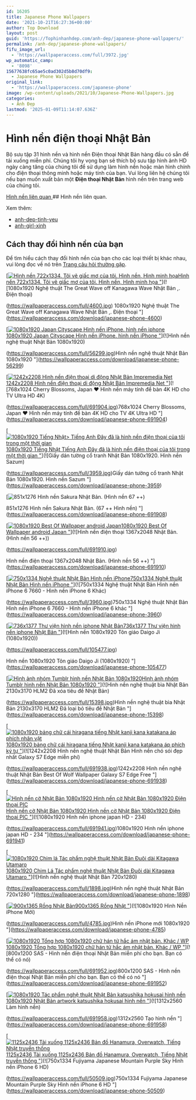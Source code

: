 ```yaml
---
id: 16205
title: Japanese Phone Wallpapers
date: '2021-10-21T16:27:36+00:00'
author: Top Download
layout: post
guid: 'https://Tophinhanhdep.com/anh-dep/japanese-phone-wallpapers/'
permalink: /anh-dep/japanese-phone-wallpapers/
fifu_image_url:
  - 'https://wallpaperaccess.com/full/3972.jpg'
wp_automatic_camp:
  - '8098'
15677638fc65ae5c0ad302d5b8d70df9:
  - Japanese Phone Wallpapers
original_link:
  - 'https://wallpaperaccess.com/japanese-phone'
image: /wp-content/uploads/2021/10/Japanese-Phone-Wallpapers.jpg
categories:
  - Ảnh Đẹp
lastmod: '2025-01-09T11:14:07.636Z'
---
```

# Hình nền điện thoại Nhật Bản

Bộ sưu tập 31 hình nền và hình nền Điện thoại Nhật Bản hàng đầu có sẵn để tải xuống miễn phí. Chúng tôi hy vọng bạn sẽ thích bộ sưu tập hình ảnh HD ngày càng tăng của chúng tôi để sử dụng làm hình nền hoặc màn hình chính cho điện thoại thông minh hoặc máy tính của bạn. Vui lòng liên hệ chúng tôi nếu bạn muốn xuất bản một **Điện thoại Nhật Bản** hình nền trên trang web của chúng tôi.

[Hình nền liên quan ](#related) ## Hình nền liên quan.

   
 Xem thêm:

   
- [anh-dep-tinh-yeu](https://tophinhanhdep.com/anh-tinh-yeu/anh-dep-tinh-yeu/)
- [anh-girl-xinh](https://tophinhanhdep.com/gai-xinh/anh-girl-xinh/)

## Cách thay đổi hình nền của bạn

Để tìm hiểu cách thay đổi hình nền của bạn cho các loại thiết bị khác nhau, vui lòng đọc về nó trên [Trang câu hỏi thường gặp](https://tophinhanhdep.com/faq/).

  
[[![Hình nền 722x1334.  Tôi vẽ giấc mơ của tôi.  Hình nền, Hình minh họa](https://wallpaperaccess.com/full/3972.jpg)Hình nền 722x1334. Tôi vẽ giấc mơ của tôi. Hình nền, Hình minh họa "](https://wallpaperaccess.com/download/japanese-phone-3972)](![1080x1920 Nghệ thuật The Great Wave off Kanagawa Wave Nhật Bản ,.  Điện thoại)

(https://wallpaperaccess.com/full/4600.jpg) 1080x1920 Nghệ thuật The Great Wave off Kanagawa Wave Nhật Bản ,. Điện thoại "](https://wallpaperaccess.com/download/japanese-phone-4600)

[[![1080x1920 Japan Cityscape Hình nền iPhone.  hình nền iphone](https://wallpaperaccess.com/full/6338.jpg)1080x1920 Japan Cityscape Hình nền iPhone. hình nền iPhone "](https://wallpaperaccess.com/download/japanese-phone-6338)](![Hình nền nghệ thuật Nhật Bản 1080x1920)

(https://wallpaperaccess.com/full/56299.jpg)Hình nền nghệ thuật Nhật Bản 1080x1920 "](https://wallpaperaccess.com/download/japanese-phone-56299)

[[![1242x2208 Hình nền điện thoại di động Nhật Bản Impremedia Net](https://wallpaperaccess.com/full/691903.jpg)1242x2208 Hình nền điện thoại di động Nhật Bản Impremedia Net "](https://wallpaperaccess.com/download/japanese-phone-691903)](![768x1024 Cherry Blossoms, Japan ❤ Hình nền máy tính để bàn 4K HD cho TV Ultra HD 4K)

(https://wallpaperaccess.com/full/691904.jpg)768x1024 Cherry Blossoms, Japan ❤ Hình nền máy tính để bàn 4K HD cho TV 4K Ultra HD "](https://wallpaperaccess.com/download/japanese-phone-691904)

[[![1080x1920 Tiếng Nhật> Tiếng Anh Đây đã là hình nền điện thoại của tôi trong một thời gian]()1080x1920 Tiếng Nhật Tiếng Anh Đây đã là hình nền điện thoại của tôi trong một thời gian "](https://wallpaperaccess.com/download/japanese-phone-691905)](![Giấy dán tường cổ tranh Nhật Bản 1080x1920.  Hình nền Sazum)

(https://wallpaperaccess.com/full/3959.jpg)Giấy dán tường cổ tranh Nhật Bản 1080x1920. Hình nền Sazum "](https://wallpaperaccess.com/download/japanese-phone-3959)

[![851x1276 Hình nền Sakura Nhật Bản.  (Hình nền 67 ++)](https://wallpaperaccess.com/full/691908.jpg)

851x1276 Hình nền Sakura Nhật Bản. (67 ++ Hình nền) "](https://wallpaperaccess.com/download/japanese-phone-691908)

[[![1080x1920 Best Of Wallpaper android Japan](https://wallpaperaccess.com/full/691909.jpg)1080x1920 Best Of Wallpaper android Japan "](https://wallpaperaccess.com/download/japanese-phone-691909)](![Hình nền điện thoại 1367x2048 Nhật Bản.  (Hình nền 56 ++))

(https://wallpaperaccess.com/full/691910.jpg)

Hình nền điện thoại 1367x2048 Nhật Bản. (Hình nền 56 ++) "](https://wallpaperaccess.com/download/japanese-phone-691910)

[[![750x1334 Nghệ thuật Nhật Bản Hình nền iPhone](https://wallpaperaccess.com/full/691911.jpg)750x1334 Nghệ thuật Nhật Bản Hình nền iPhone "](https://wallpaperaccess.com/download/japanese-phone-691911)](![750x1334 Nghệ thuật Nhật Bản Hình nền iPhone 6 7660 - Hình nền iPhone 6 Khác)

(https://wallpaperaccess.com/full/3960.jpg)750x1334 Nghệ thuật Nhật Bản Hình nền iPhone 6 7660 - Hình nền iPhone 6 khác "](https://wallpaperaccess.com/download/japanese-phone-3960)

[[![736x1377 Thư viện hình nền iphone Nhật Bản](https://wallpaperaccess.com/full/691914.jpg)736x1377 Thư viện hình nền iphone Nhật Bản "](https://wallpaperaccess.com/download/japanese-phone-691914)](![Hình nền 1080x1920 Tôn giáo Daigo Ji (1080x1920))

(https://wallpaperaccess.com/full/105477.jpg)

Hình nền 1080x1920 Tôn giáo Daigo Ji (1080x1920) "](https://wallpaperaccess.com/download/japanese-phone-105477)

[[![Hình ảnh nhóm Tumblr hình nền Nhật Bản 1080x1920](https://wallpaperaccess.com/full/691916.jpg)Hình ảnh nhóm Tumblr hình nền Nhật Bản 1080x1920 "](https://wallpaperaccess.com/download/japanese-phone-691916)](![Hình nền nghệ thuật bìa Nhật Bản 2130x3170 HLM2 Đã xóa tiêu đề Nhật Bản)

(https://wallpaperaccess.com/full/15398.jpg)Hình nền nghệ thuật bìa Nhật Bản 2130x3170 HLM2 Đã loại bỏ tiêu đề Nhật Bản "](https://wallpaperaccess.com/download/japanese-phone-15398)

[[![1080x1920 bảng chữ cái hiragana tiếng Nhật kanji kana katakana áp phích nhân vật](https://wallpaperaccess.com/full/50255.jpg)1080x1920 bảng chữ cái hiragana tiếng Nhật kanji kana katakana áp phích ký tự "](https://wallpaperaccess.com/download/japanese-phone-50255)](![1242x2208 Hình nền nghệ thuật Nhật Bản Hình nền chó sói đẹp nhất Galaxy S7 Edge miễn phí)

(https://wallpaperaccess.com/full/691938.jpg)1242x2208 Hình nền nghệ thuật Nhật Bản Best Of Wolf Wallpaper Galaxy S7 Edge Free "](https://wallpaperaccess.com/download/japanese-phone-691938)

[[![Hình nền cờ Nhật Bản 1080x1920 Hình nền cờ Nhật Bản 1080x1920 Điện thoại PIC](https://wallpaperaccess.com/full/691939.jpg)Hình nền cờ Nhật Bản 1080x1920 Hình nền cờ Nhật Bản 1080x1920 Điện thoại PIC "](https://wallpaperaccess.com/download/japanese-phone-691939)](![1080x1920 Hình nền iphone japan HD - 234)

(https://wallpaperaccess.com/full/691941.jpg)1080x1920 Hình nền iphone japan HD - 234 "](https://wallpaperaccess.com/download/japanese-phone-691941)

[[![1080x1920 Chim lá Tác phẩm nghệ thuật Nhật Bản Đuôi dài Kitagawa Utamaro](https://wallpaperaccess.com/full/157612.jpg)1080x1920 Chim Lá Tác phẩm nghệ thuật Nhật Bản Đuôi dài Kitagawa Utamaro "](https://wallpaperaccess.com/download/japanese-phone-157612)](![Hình nền nghệ thuật Nhật Bản 720x1280)

(https://wallpaperaccess.com/full/1898.jpg)Hình nền nghệ thuật Nhật Bản 720x1280 "](https://wallpaperaccess.com/download/japanese-phone-1898)

[[![900x1365 Rồng Nhật Bản](https://wallpaperaccess.com/full/5077.jpg)900x1365 Rồng Nhật "](https://wallpaperaccess.com/download/japanese-phone-5077)](![1080x1920 Hình Nền iPhone Mới)

(https://wallpaperaccess.com/full/4785.jpg)Hình nền iPhone mới 1080x1920 "](https://wallpaperaccess.com/download/japanese-phone-4785)

[[![1080x1920 Tổng hợp 1080x1920 chữ hán tử hắc ám nhật bản.  Khác / WP](https://wallpaperaccess.com/full/50267.png)1080x1920 Tổng hợp 1080x1920 chữ hán tử hắc ám nhật bản. Khác / WP "](https://wallpaperaccess.com/download/japanese-phone-50267)](![800x1200 SAS - Hình nền điện thoại Nhật Bản miễn phí cho bạn.  Bạn có thể có nó)

(https://wallpaperaccess.com/full/691952.jpg)800x1200 SAS - Hình nền điện thoại Nhật Bản miễn phí cho bạn. Bạn có thể có nó "](https://wallpaperaccess.com/download/japanese-phone-691952)

[[![1080x1920 Tác phẩm nghệ thuật Nhật Bản katsushika hokusai hình nền](https://wallpaperaccess.com/full/40802.jpg)1080x1920 Nhật Bản artwork katsushika hokusai hình nền "](https://wallpaperaccess.com/download/japanese-phone-40802)](![1312x2560 Làm hình nền)

(https://wallpaperaccess.com/full/691958.jpg)1312x2560 Tạo hình nền "](https://wallpaperaccess.com/download/japanese-phone-691958)

[[![1125x2436 Tải xuống 1125x2436 Bản đồ Hanamura, Overwatch, Tiếng Nhật truyền thống](https://wallpaperaccess.com/full/691959.jpg)1125x2436 Tải xuống 1125x2436 Bản đồ Hanamura, Overwatch, Tiếng Nhật truyền thống "](https://wallpaperaccess.com/download/japanese-phone-691959)](![750x1334 Fujiyama Japanese Mountain Purple Sky Hình nền iPhone 6 HD)

(https://wallpaperaccess.com/full/50509.jpg)750x1334 Fujiyama Japanese Mountain Purple Sky Hình nền iPhone 6 HD "](https://wallpaperaccess.com/download/japanese-phone-50509)
